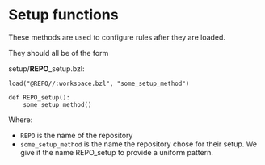 # Setup functions

These methods are used to configure rules after they are loaded.

They should all be of the form

setup/**REPO**_setup.bzl:

```
load("@REPO//:workspace.bzl", "some_setup_method")

def REPO_setup():
    some_setup_method()
```

Where:

-   `REPO` is the name of the repository
-   `some_setup_method` is the name the repository chose for their setup. We
    give it the name REPO_setup to provide a uniform pattern.
